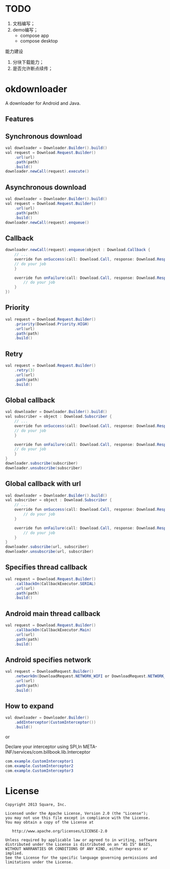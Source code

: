 # TODO

1. 文档编写；
2. demo编写；
   - compose app
   - compose desktop

能力建设

1. 分块下载能力；
2. 是否允许断点续传；

okdownloader
========

A downloader for Android and Java.

Features
--------

Synchronous download
-------------
```java
val downloader = Downloader.Builder().build()
val request = Download.Request.Builder()
    .url(url)
    .path(path)
    .build()
downloader.newCall(request).execute()
```

Asynchronous download
---------------------
```java
val downloader = Downloader.Builder().build()
val request = Download.Request.Builder()
    .url(url)
    .path(path)
    .build()
downloader.newCall(request).enqueue()
```

Callback
--------
```java
downloader.newCall(request).enqueue(object : Download.Callback {
    // ...
    override fun onSuccess(call: Download.Call, response: Download.Response) {
    // do your job
    }

    override fun onFailure(call: Download.Call, response: Download.Response) {
        // do your job
    }
})
```

Priority
--------
```java
val request = Download.Request.Builder()
    .priority(Download.Priority.HIGH)
    .url(url)
    .path(path)
    .build()
```

Retry
-----
```java
val request = Download.Request.Builder()
    .retry(3)
    .url(url)
    .path(path)
    .build()
```

Global callback
-----
```java
val downloader = Downloader.Builder().build()
val subscriber = object : Download.Subscriber {
    // ...
    override fun onSuccess(call: Download.Call, response: Download.Response) {
    // do your job
    }

    override fun onFailure(call: Download.Call, response: Download.Response) {
    // do your job
    }
}
downloader.subscribe(subscriber)
downloader.unsubscribe(subscriber)
```

Global callback with url
------------------------
```java
val downloader = Downloader.Builder().build()
val subscriber = object : Download.Subscriber {
    // ...
    override fun onSuccess(call: Download.Call, response: Download.Response) {
        // do your job
    }

    override fun onFailure(call: Download.Call, response: Download.Response) {
        // do your job
    }
}
downloader.subscribe(url, subscriber)
downloader.unsubscribe(url, subscriber)
```

Specifies thread callback
-----------------------------
```java
val request = Download.Request.Builder()
    .callbackOn(CallbackExecutor.SERIAL)
    .url(url)
    .path(path)
    .build()
```

Android main thread callback
-----------------------------
```java
val request = Download.Request.Builder()
    .callbackOn(CallbackExecutor.Main)
    .url(url)
    .path(path)
    .build()
```

Android specifies network
-------------------------
```java
val request = DownloadRequest.Builder()
    .networkOn(DownloadRequest.NETWORK_WIFI or DownloadRequest.NETWORK_DATA)
    .url(url)
    .path(path)
    .build()
```

How to expand
-------------
```java
val downloader = Downloader.Builder()
    .addInterceptor(CustomInterceptor())
    .build()
```
or 

Declare your interceptor using SPI,In META-INF/services/com.billbook.lib.Interceptor

```java
com.example.CustomInterceptor1
com.example.CustomInterceptor2
com.example.CustomInterceptor3
```

License
=======

    Copyright 2013 Square, Inc.

    Licensed under the Apache License, Version 2.0 (the "License");
    you may not use this file except in compliance with the License.
    You may obtain a copy of the License at

       http://www.apache.org/licenses/LICENSE-2.0

    Unless required by applicable law or agreed to in writing, software
    distributed under the License is distributed on an "AS IS" BASIS,
    WITHOUT WARRANTIES OR CONDITIONS OF ANY KIND, either express or implied.
    See the License for the specific language governing permissions and
    limitations under the License.

